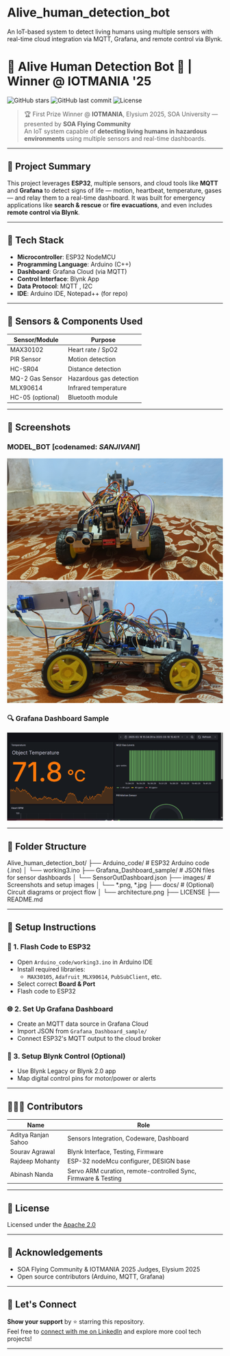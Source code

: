 # Alive_human_detection_bot
An IoT-based system to detect living humans using multiple sensors with real-time cloud integration via MQTT, Grafana, and remote control via Blynk.
# 🚨 Alive Human Detection Bot 🤖 | Winner @ IOTMANIA '25

![GitHub stars](https://img.shields.io/github/stars/KnowME-AS-Aditya/Alive_human_detection_bot?style=social)
![GitHub last commit](https://img.shields.io/github/last-commit/KnowME-AS-Aditya/Alive_human_detection_bot)
![License](https://img.shields.io/github/LICENSE/KnowME-AS-Aditya/Alive_human_detection_bot)

> 🏆 First Prize Winner @ **IOTMANIA**, Elysium 2025, SOA University — presented by **SOA Flying Community**  
> An IoT system capable of **detecting living humans in hazardous environments** using multiple sensors and real-time dashboards.

---

## 🧠 Project Summary

This project leverages **ESP32**, multiple sensors, and cloud tools like **MQTT** and **Grafana** to detect signs of life — motion, heartbeat, temperature, gases — and relay them to a real-time dashboard. It was built for emergency applications like **search & rescue** or **fire evacuations**, and even includes **remote control via Blynk**.

---

## 🔧 Tech Stack

- **Microcontroller**: ESP32 NodeMCU
- **Programming Language**: Arduino (C++)
- **Dashboard**: Grafana Cloud (via MQTT)
- **Control Interface**: Blynk App
- **Data Protocol**: MQTT , I2C
- **IDE**: Arduino IDE, Notepad++ (for repo)

---

## 🔌 Sensors & Components Used

| Sensor/Module      | Purpose                         |
|--------------------|----------------------------------|
| MAX30102           | Heart rate / SpO2               |
| PIR Sensor         | Motion detection                |
| HC-SR04            | Distance detection              |
| MQ-2 Gas Sensor    | Hazardous gas detection         |
| MLX90614           | Infrared temperature            |
| HC-05 (optional)   | Bluetooth module                |

---

## 📸 Screenshots

### MODEL_BOT [codenamed: *SANJIVANI*]
![Anterior view](images/anterior1.jpg)
![Lateral View](images/Lateral1)



### 🔍 Grafana Dashboard Sample
![Dashboard Screenshot](images/Screenshot%202025-03-26%20082501.png)


---

## 🔩 Folder Structure
Alive_human_detection_bot/
├── Arduino_code/ # ESP32 Arduino code (.ino)
│ └── working3.ino
├── Grafana_Dashboard_sample/ # JSON files for sensor dashboards
│ └── SensorOutDashboard.json
├── images/ # Screenshots and setup images
│ └── *.png, *.jpg
├── docs/ # (Optional) Circuit diagrams or project flow
│ └── architecture.png
├── LICENSE
├── README.md

---

## 🚀 Setup Instructions

### 🔧 1. Flash Code to ESP32
- Open `Arduino_code/working3.ino` in Arduino IDE
- Install required libraries:
  - `MAX30105`, `Adafruit_MLX90614`, `PubSubClient`, etc.
- Select correct **Board & Port**
- Flash code to ESP32

### 🌐 2. Set Up Grafana Dashboard
- Create an MQTT data source in Grafana Cloud
- Import JSON from `Grafana_Dashboard_sample/`
- Connect ESP32's MQTT output to the cloud broker

### 📱 3. Setup Blynk Control (Optional)
- Use Blynk Legacy or Blynk 2.0 app
- Map digital control pins for motor/power or alerts

---

## 🧑‍🤝‍🧑 Contributors

| Name                 | Role                        |
|----------------------|-----------------------------|
| Aditya Ranjan Sahoo  | Sensors Integration, Codeware, Dashboard |
| Sourav Agrawal       | Blynk Interface, Testing, Firmware |
| Rajdeep Mohanty      | ESP-32 nodeMcu configurer, DESIGN base | 
| Abinash Nanda        | Servo ARM curation, remote-controlled Sync, Firmware & Testing |

---

## 🪪 License

Licensed under the [Apache 2.0](LICENSE)

---

## 💬 Acknowledgements

- SOA Flying Community & IOTMANIA 2025 Judges, Elysium 2025
- Open source contributors (Arduino, MQTT, Grafana)

---

## 🌟 Let's Connect

**Show your support** by ⭐ starring this repository.  
Feel free to [connect with me on LinkedIn](https://www.linkedin.com/in/aditya-ranjan-sahoo) and explore more cool tech projects!

---

